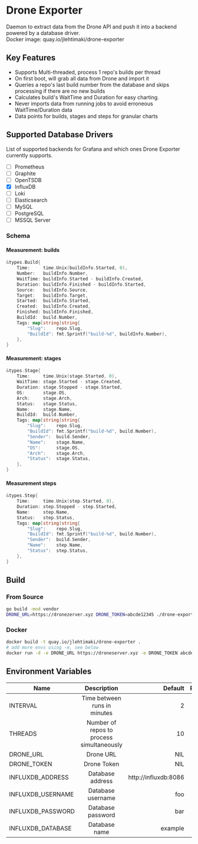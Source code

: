 # Drone Exporter
Daemon to extract data from the Drone API and push it into a backend powered by a database driver. \
Docker image: quay.io/jlehtimaki/drone-exporter
## Key Features
* Supports Multi-threaded, process 1 repo's builds per thread
* On first boot, will grab all data from Drone and import it
* Queries a repo's last build number from the database and skips processing if there are no new builds
* Calculates build's WaitTime and Duration for easy charting.
* Never imports data from running jobs to avoid erroneous WaitTime/Duration data
* Data points for builds, stages and steps for granular charts

## Supported Database Drivers
List of supported backends for Grafana and which ones Drone Exporter currently supports.
- [ ] Prometheus
- [ ] Graphite
- [ ] OpenTSDB
- [x] InfluxDB
- [ ] Loki
- [ ] Elasticsearch
- [ ] MySQL
- [ ] PostgreSQL
- [ ] MSSQL Server

### Schema

#### Measurement: builds 
```go
&types.Build{
    Time:     time.Unix(buildInfo.Started, 0),
    Number:   buildInfo.Number,
    WaitTime: buildInfo.Started - buildInfo.Created,
    Duration: buildInfo.Finished - buildInfo.Started,
    Source:   buildInfo.Source,
    Target:   buildInfo.Target,
    Started:  buildInfo.Started,
    Created:  buildInfo.Created,
    Finished: buildInfo.Finished,
    BuildId:  build.Number,
    Tags: map[string]string{
        "Slug":    repo.Slug,
        "BuildId": fmt.Sprintf("build-%d", buildInfo.Number),
    },
}
```

#### Measurement: stages
```go
&types.Stage{
    Time:     time.Unix(stage.Started, 0),
    WaitTime: stage.Started - stage.Created,
    Duration: stage.Stopped - stage.Started,
    OS:       stage.OS,
    Arch:     stage.Arch,
    Status:   stage.Status,
    Name:     stage.Name,
    BuildId:  build.Number,
    Tags: map[string]string{
        "Slug":    repo.Slug,
        "BuildId": fmt.Sprintf("build-%d", build.Number),
        "Sender":  build.Sender,
        "Name":    stage.Name,
        "OS":      stage.OS,
        "Arch":    stage.Arch,
        "Status":  stage.Status,
    },
}
```

#### Measurement steps
```go
&types.Step{
    Time:     time.Unix(step.Started, 0),
    Duration: step.Stopped - step.Started,
    Name:     step.Name,
    Status:   step.Status,
    Tags: map[string]string{
        "Slug":    repo.Slug,
        "BuildId": fmt.Sprintf("build-%d", build.Number),
        "Sender":  build.Sender,
        "Name":    step.Name,
        "Status":  step.Status,
    },
}
```

## Build
### From Source
```bash
go build -mod vendor
DRONE_URL=https://dronezerver.xyz DRONE_TOKEN=abcde12345 ./drone-exporter
```

### Docker
```bash
docker build -t quay.io/jlehtimaki/drone-exporter .
# add more envs using -e, see below
docker run -d -e DRONE_URL https://droneserver.xyz -e DRONE_TOKEN abcde12345 quay.io/jlehtimaki/drone-exporter
```

## Environment Variables
| Name          | Description               | Default               | Required  |
| ------------- |:-------------------------:| ---------------------:|:---------:|
| INTERVAL      | Time between runs in minutes | 2                  | No        |
| THREADS       | Number of repos to process simultaneously | 10     | No        |
| DRONE_URL     | Drone URL                 | NIL                   | Yes       |
| DRONE_TOKEN   | Drone Token               | NIL                   | Yes       |
| INFLUXDB_ADDRESS | Database address       | http://influxdb:8086 | No        |
| INFLUXDB_USERNAME   | Database username   | foo                   | No        |
| INFLUXDB_PASSWORD   | Database password   | bar                   | No        |
| INFLUXDB_DATABASE   | Database name       | example               | No        |

